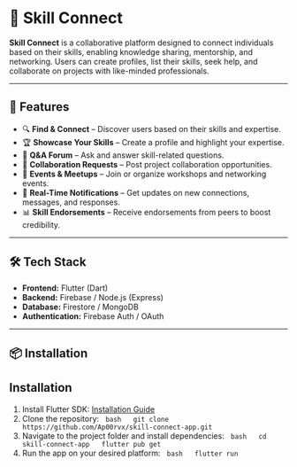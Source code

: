 # 📱 Skill Connect  

**Skill Connect** is a collaborative platform designed to connect individuals based on their skills, enabling knowledge sharing, mentorship, and networking. Users can create profiles, list their skills, seek help, and collaborate on projects with like-minded professionals.

---

## 🚀 Features  

- 🔍 **Find & Connect** – Discover users based on their skills and expertise.  
- 🏆 **Showcase Your Skills** – Create a profile and highlight your expertise.  
- 💬 **Q&A Forum** – Ask and answer skill-related questions.  
- 📢 **Collaboration Requests** – Post project collaboration opportunities.  
- 📅 **Events & Meetups** – Join or organize workshops and networking events.  
- 🔔 **Real-Time Notifications** – Get updates on new connections, messages, and responses.  
- 📊 **Skill Endorsements** – Receive endorsements from peers to boost credibility.  

---

## 🛠 Tech Stack  

- **Frontend:** Flutter (Dart)  
- **Backend:** Firebase / Node.js (Express)  
- **Database:** Firestore / MongoDB  
- **Authentication:** Firebase Auth / OAuth  

---

## 📦 Installation  

## Installation
1. Install Flutter SDK: [Installation Guide](https://flutter.dev/docs/get-started/install)
2. Clone the repository:
  ```bash
  git clone https://github.com/Ap00rvx/skill-connect-app.git
  ```
3. Navigate to the project folder and install dependencies:
  ```bash
  cd skill-connect-app
  flutter pub get
  ```
4. Run the app on your desired platform:
  ```bash
  flutter run
  ```